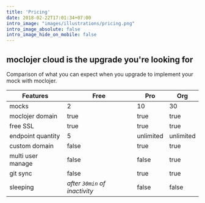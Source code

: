 ```yaml
---
title: 'Pricing'
date: 2018-02-22T17:01:34+07:00
intro_image: "images/illustrations/pricing.png"
intro_image_absolute: false
intro_image_hide_on_mobile: false
---
```


## moclojer cloud is the upgrade you're looking for

Comparison of what you can expect when you upgrade to implement your mock with moclojer.

| Features | Free | Pro | Org |
| --- | --- | --- | --- |
| mocks | 2 | 10 | 30 |
| moclojer domain | true | true | true |
| free SSL | true | true | true |
| endpoint quantity | 5 | unlimited | unlimited |
| custom domain | false | true | true |
| multi user manage | false | false | true |
| git sync | false | true | true |
| sleeping | *after `30min` of inactivity* | false | false |
